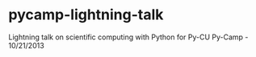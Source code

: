 pycamp-lightning-talk
=====================

Lightning talk on scientific computing with Python for Py-CU Py-Camp - 10/21/2013
